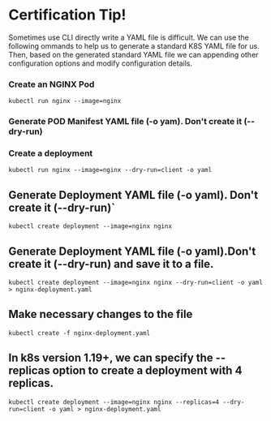 # Certification Tip!

Sometimes use CLI directly write a YAML file is difficult. We can use the following ommands to help us to generate a standard K8S YAML file for us. Then, based on the generated standard YAML file we can appending other configuration options and modify configuration details. 

### Create an NGINX Pod 
```shell 
kubectl run nginx --image=nginx 
```

### Generate POD Manifest YAML file (-o yam). Don't create it (--dry-run)

### Create a deployment 
```shell 
kubectl run nginx --image=nginx --dry-run=client -o yaml 
```


## Generate Deployment YAML file (-o yaml). Don't create it (--dry-run)`
```shell 
kubectl create deployment --image=nginx nginx 
```

## Generate Deployment YAML file (-o yaml).Don't create it (--dry-run) and save it to a file. 
```shell 
kubectl create deployment --image=nginx nginx --dry-run=client -o yaml > nginx-deployment.yaml 
```

## Make necessary changes to the file
```shell 
kubectl create -f nginx-deployment.yaml 
```

## In k8s version 1.19+, we can specify the --replicas option to create a deployment with 4 replicas. 
```shell 
kubectl create deployment --image=nginx nginx --replicas=4 --dry-run=client -o yaml > nginx-deployment.yaml 
```



